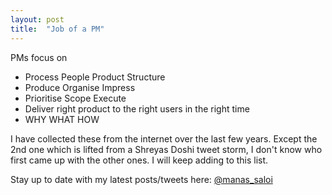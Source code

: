 ```yaml
---
layout: post
title:  "Job of a PM"
---
```


PMs focus on
- Process People Product Structure
- Produce Organise Impress
- Prioritise Scope Execute
- Deliver right product to the right users in the right time
- WHY WHAT HOW

I have collected these from the internet over the last few years. Except the 2nd one which is lifted from a Shreyas Doshi tweet storm, I don't know who first came up with the other ones. I will keep adding to this list.

Stay up to date with my latest posts/tweets here: [@manas_saloi](http://twitter.com/manas_saloi)
